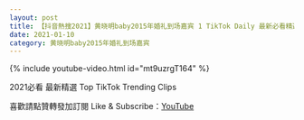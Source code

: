 ```yaml
---
layout: post
title: 【抖音熱搜2021】黄晓明baby2015年婚礼到场嘉宾 1 TikTok Daily 最新必看精選合集2021 01 10
date: 2021-01-10
category: 黄晓明baby2015年婚礼到场嘉宾
---
```


{% include youtube-video.html id="mt9uzrgT164" %}

2021必看 最新精選 Top TikTok Trending Clips

喜歡請點贊轉發加訂閱 Like & Subscribe：[YouTube](https://www.youtube.com/channel/UCAoR7VcanIPd04uEq_GIylA/videos)

